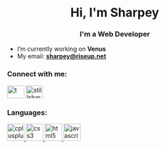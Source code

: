 <h1 align="center">Hi, I'm Sharpey</h1>
<h3 align="center">I'm a Web Developer</h3>

- I’m currently working on **Venus**
- My email: **sharpey@riseup.net**

<h3 align="left">Connect with me:</h3>
<p align="left">
<a href="https://twitter.com/t" target="blank"><img align="center" src="https://cdn.jsdelivr.net/npm/simple-icons@3.0.1/icons/twitter.svg" alt="t" height="30" width="40" /></a>
<a href="https://instagram.com/stillsharpey" target="blank"><img align="center" src="https://cdn.jsdelivr.net/npm/simple-icons@3.0.1/icons/instagram.svg" alt="stillsharpey" height="30" width="40" /></a>
</p>

<h3 align="left">Languages:</h3>
<p align="left"> <a href="https://www.w3schools.com/cpp/" target="_blank"> <img src="https://devicons.github.io/devicon/devicon.git/icons/cplusplus/cplusplus-original.svg" alt="cplusplus" width="40" height="40"/> </a> <a href="https://www.w3schools.com/css/" target="_blank"> <img src="https://devicons.github.io/devicon/devicon.git/icons/css3/css3-original-wordmark.svg" alt="css3" width="40" height="40"/> </a> <a href="https://www.w3.org/html/" target="_blank"> <img src="https://devicons.github.io/devicon/devicon.git/icons/html5/html5-original-wordmark.svg" alt="html5" width="40" height="40"/> </a> <a href="https://developer.mozilla.org/en-US/docs/Web/JavaScript" target="_blank"> <img src="https://devicons.github.io/devicon/devicon.git/icons/javascript/javascript-original.svg" alt="javascript" width="40" height="40"/> </a> </p>

